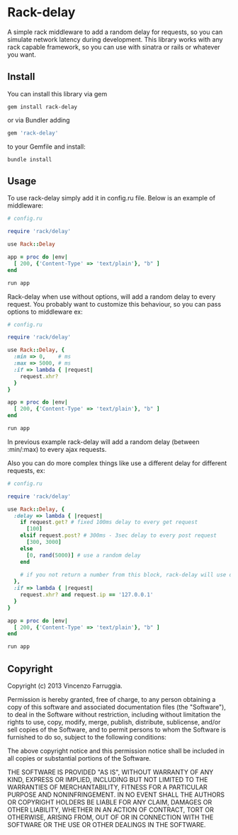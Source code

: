 Rack-delay
==========

A simple rack middleware to add a random delay for requests, so you can simulate network latency during development.
This library works with any rack capable framework, so you can use with sinatra or rails or whatever you want.

## Install

You can install this library via gem

    gem install rack-delay

or via Bundler adding

```ruby
gem 'rack-delay'
```

to your Gemfile and install:

    bundle install


## Usage

To use rack-delay simply add it in config.ru file.
Below is an example of middleware:

```ruby
# config.ru

require 'rack/delay'

use Rack::Delay

app = proc do |env|
  [ 200, {'Content-Type' => 'text/plain'}, "b" ]
end

run app
```

Rack-delay when use without options, will add a random delay to every request.
You probably want to customize this behaviour, so you can pass options to middleware ex:

```ruby
# config.ru

require 'rack/delay'

use Rack::Delay, {
  :min => 0,    # ms
  :max => 5000, # ms
  :if => lambda { |request|
    request.xhr?
  }
}

app = proc do |env|
  [ 200, {'Content-Type' => 'text/plain'}, "b" ]
end

run app
```

In previous example rack-delay will add a random delay (between :min/:max) to every ajax requests.

Also you can do more complex things like use a different delay for different requests, ex:

```ruby
# config.ru

require 'rack/delay'

use Rack::Delay, {
  :delay => lambda { |request|
    if request.get? # fixed 100ms delay to every get request
      [100]
    elsif request.post? # 300ms - 3sec delay to every post request
      [300, 3000]
    else
      [0, rand(5000)] # use a random delay
    end
    
    # if you not return a number from this block, rack-delay will use defaults range :min/:max to calc random delay
  },
  :if => lambda { |request|
    request.xhr? and request.ip == '127.0.0.1'
  }
}

app = proc do |env|
  [ 200, {'Content-Type' => 'text/plain'}, "b" ]
end

run app
```

## Copyright

Copyright (c) 2013 Vincenzo Farruggia.

Permission is hereby granted, free of charge, to any person obtaining
a copy of this software and associated documentation files (the
"Software"), to deal in the Software without restriction, including
without limitation the rights to use, copy, modify, merge, publish,
distribute, sublicense, and/or sell copies of the Software, and to
permit persons to whom the Software is furnished to do so, subject to
the following conditions:

The above copyright notice and this permission notice shall be
included in all copies or substantial portions of the Software.

THE SOFTWARE IS PROVIDED "AS IS", WITHOUT WARRANTY OF ANY KIND,
EXPRESS OR IMPLIED, INCLUDING BUT NOT LIMITED TO THE WARRANTIES OF
MERCHANTABILITY, FITNESS FOR A PARTICULAR PURPOSE AND
NONINFRINGEMENT. IN NO EVENT SHALL THE AUTHORS OR COPYRIGHT HOLDERS BE
LIABLE FOR ANY CLAIM, DAMAGES OR OTHER LIABILITY, WHETHER IN AN ACTION
OF CONTRACT, TORT OR OTHERWISE, ARISING FROM, OUT OF OR IN CONNECTION
WITH THE SOFTWARE OR THE USE OR OTHER DEALINGS IN THE SOFTWARE.
